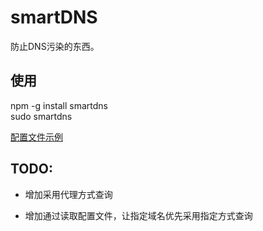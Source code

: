 smartDNS
========

防止DNS污染的东西。

使用
----
npm -g install smartdns  
sudo smartdns

[配置文件示例](https://github.com/gyteng/SmartDNS/blob/master/config.json)

TODO:  
-----
* 增加采用代理方式查询

* 增加通过读取配置文件，让指定域名优先采用指定方式查询